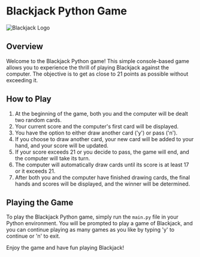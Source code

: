 # Blackjack Python Game

![Blackjack Logo](https://encrypted-tbn0.gstatic.com/images?q=tbn:ANd9GcS7qn0hY1Um-FFRjir5Rj4p1mS6HfUNlXbMGg&usqp=CAU)

## Overview

Welcome to the Blackjack Python game! This simple console-based game allows you to experience the thrill of playing Blackjack against the computer. The objective is to get as close to 21 points as possible without exceeding it.

## How to Play

1. At the beginning of the game, both you and the computer will be dealt two random cards.
2. Your current score and the computer's first card will be displayed.
3. You have the option to either draw another card ('y') or pass ('n').
4. If you choose to draw another card, your new card will be added to your hand, and your score will be updated.
5. If your score exceeds 21 or you decide to pass, the game will end, and the computer will take its turn.
6. The computer will automatically draw cards until its score is at least 17 or it exceeds 21.
7. After both you and the computer have finished drawing cards, the final hands and scores will be displayed, and the winner will be determined.

## Playing the Game

To play the Blackjack Python game, simply run the `main.py` file in your Python environment. You will be prompted to play a game of Blackjack, and you can continue playing as many games as you like by typing 'y' to continue or 'n' to exit.

Enjoy the game and have fun playing Blackjack!
